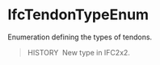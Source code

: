 # IfcTendonTypeEnum

Enumeration defining the types of tendons.

> HISTORY&nbsp; New type in IFC2x2.
